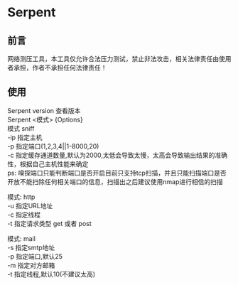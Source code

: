 # Serpent
## 前言
网络测压工具，本工具仅允许合法压力测试，禁止非法攻击，相关法律责任由使用者承担，作者不承担任何法律责任！
## 使用
Serpent version 查看版本  
Serpent <模式> {Options}  
模式 sniff  
-ip 指定主机  
-p  指定端口(1,2,3,4||1-8000,20)  
-c  指定缓存通道数量,默认为2000,太低会导致太慢，太高会导致输出结果的准确性，根据自己主机性能来确定  
ps: 嗅探端口只能判断端口是否开启目前只支持tcp扫描，并且只能扫描端口是否开放不能扫除任何相关端口的信息，扫描出之后建议使用nmap进行相信的扫描  

模式: http  
-u 指定URL地址  
-c 指定线程  
-t 指定请求类型 get 或者 post

模式: mail  
-s 指定smtp地址  
-p 指定端口,默认25  
-m 指定对方邮箱  
-t 指定线程,默认10(不建议太高)  